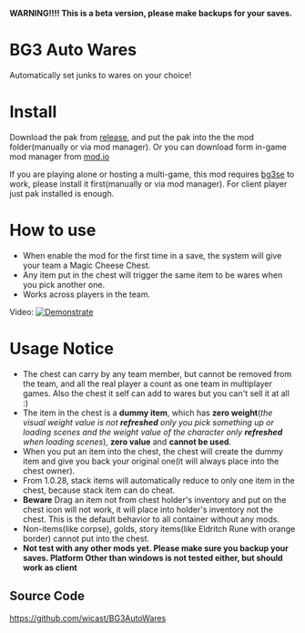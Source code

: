 **WARNING!!!! This is a beta version, please make backups for your saves.**

# BG3 Auto Wares
Automatically set junks to wares on your choice!

# Install
Download the pak from [release](https://www.nexusmods.com/baldursgate3/mods/14389), and put the pak into the the mod folder(manually or via mod manager).
Or you can download form in-game mod manager from [mod.io](https://mod.io/g/baldursgate3/m/autowares)

If you are playing alone or hosting a multi-game, this mod requires [bg3se](https://github.com/Norbyte/bg3se) to work, please install it first(manually or via mod manager).
For client player just pak installed is enough.

# How to use

- When enable the mod for the first time in a save, the system will give your team a Magic Cheese Chest. 
- Any item put in the chest will trigger the same item to be wares when you pick another one.
- Works across players in the team.

Video: 
[![Demonstrate](https://i.ytimg.com/vi/Nt82C0UTxGs/hqdefault.jpg)](https://youtu.be/Nt82C0UTxGs) 

# Usage Notice
- The chest can carry by any team member, but cannot be removed from the team, and all the real player a count as one team in multiplayer games. Also the chest it self can add to wares but you can't sell it at all :\)
- The item in the chest is a **dummy item**, which has **zero weight**(*the visual weight value is not **refreshed** only you pick something up or loading scenes and the weight value of the character only **refreshed** when loading scenes*), **zero value** and **cannot be used**.
- When you put an item into the chest, the chest will create the dummy item and give you back your original one(it will always place into the chest owner).
- From 1.0.28, stack items will automatically reduce to only one item in the chest, because stack item can do cheat.
- **Beware** Drag an item not from chest holder's inventory and put on the chest icon will not work, it will place into holder's inventory not the chest. This is the default behavior to all container without any mods.
- Non-items(like corpse), golds, story items(like Eldritch Rune with orange border) cannot put into the chest.
- **Not test with any other mods yet. Please make sure you backup your saves. Platform Other than windows is not tested either, but should work as client**

## Source Code
https://github.com/wicast/BG3AutoWares